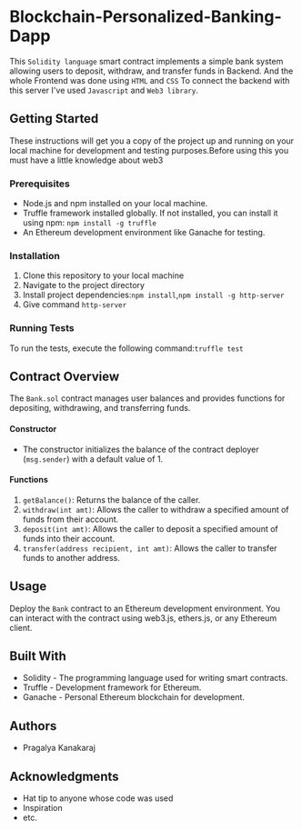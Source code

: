 # Blockchain-Personalized-Banking-Dapp
This `Solidity language` smart contract implements a simple bank system allowing users to deposit, withdraw, and transfer funds in Backend. And the whole Frontend was done using `HTML` and `CSS` 
To connect the backend with this server I've used `Javascript` and `Web3 library`.

## Getting Started

These instructions will get you a copy of the project up and running on your local machine for development and testing purposes.Before using this you must have a little knowledge about web3

### Prerequisites

- Node.js and npm installed on your local machine.
- Truffle framework installed globally. If not installed, you can install it using npm: `npm install -g truffle`
- An Ethereum development environment like Ganache for testing.

### Installation

1. Clone this repository to your local machine
2. Navigate to the project directory
3. Install project dependencies:`npm install`,`npm install -g http-server`
4. Give command `http-server`
   
### Running Tests

To run the tests, execute the following command:`truffle test`

## Contract Overview 

The `Bank.sol` contract manages user balances and provides functions for depositing, withdrawing, and transferring funds.

#### Constructor

- The constructor initializes the balance of the contract deployer (`msg.sender`) with a default value of 1.

#### Functions

1. `getBalance()`: Returns the balance of the caller.
2. `withdraw(int amt)`: Allows the caller to withdraw a specified amount of funds from their account.
3. `deposit(int amt)`: Allows the caller to deposit a specified amount of funds into their account.
4. `transfer(address recipient, int amt)`: Allows the caller to transfer funds to another address.

## Usage

Deploy the `Bank` contract to an Ethereum development environment. You can interact with the contract using web3.js, ethers.js, or any Ethereum client.

## Built With

- Solidity - The programming language used for writing smart contracts.
- Truffle - Development framework for Ethereum.
- Ganache - Personal Ethereum blockchain for development.

## Authors

- Pragalya Kanakaraj

## Acknowledgments

- Hat tip to anyone whose code was used
- Inspiration
- etc.










